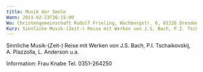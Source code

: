 ```yaml
---
title: Musik der Seele
Wann: 2011-02-23T16:15:00
Wo: Christengemeinschaft Rudolf Frieling, Wachbergstr. 6, 01326 Dresden
Kurz: Sinnliche Musik-(Zeit-) Reise mit Werken von J.S. Bach, P.I. Tschaikovskij, A. Piazzolla, L. Anderson u.a.
---
```


Sinnliche Musik-(Zeit-) Reise mit Werken von J.S. Bach, P.I. Tschaikovskij, A. Piazzolla, L. Anderson u.a.

Information:
Frau Knabe
Tel. 0351-264250